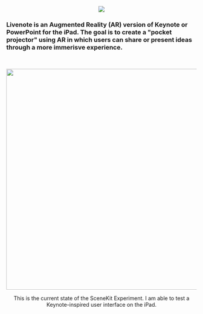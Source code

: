 <p align="center">
  <img src="https://github.com/trevinwisaksana/Livenote/blob/master/Screenshots/livenoteBanner.jpg">
</p>

### Livenote is an Augmented Reality (AR) version of Keynote or PowerPoint for the iPad. The goal is to create a "pocket projector" using AR in which users can share or present ideas through a more immerisve experience.

<br/>

<p align="center">
  <img src="https://github.com/trevinwisaksana/SceneKit-Experiment/blob/master/Screenshots/Livenote%20Prototype%20Demo.gif" width="800" height="584">
</p>

<p align="center">
  <body> This is the current state of the SceneKit Experiment. I am able to test a Keynote-inspired user interface on the iPad. </body>
</p>

